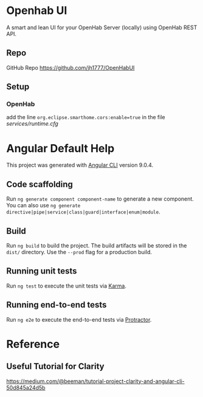 # Openhab UI
A smart and lean UI for your OpenHab Server (locally) using OpenHab REST API.

## Repo
GitHub Repo
https://github.com/jh1777/OpenHabUI


## Setup
### OpenHab
add the line `org.eclipse.smarthome.cors:enable=true` in the file *services/runtime.cfg*

# Angular Default Help

This project was generated with [Angular CLI](https://github.com/angular/angular-cli) version 9.0.4.

## Code scaffolding

Run `ng generate component component-name` to generate a new component. You can also use `ng generate directive|pipe|service|class|guard|interface|enum|module`.

## Build

Run `ng build` to build the project. The build artifacts will be stored in the `dist/` directory. Use the `--prod` flag for a production build.

## Running unit tests

Run `ng test` to execute the unit tests via [Karma](https://karma-runner.github.io).

## Running end-to-end tests

Run `ng e2e` to execute the end-to-end tests via [Protractor](http://www.protractortest.org/).

# Reference
## Useful Tutorial for Clarity
https://medium.com/@beeman/tutorial-project-clarity-and-angular-cli-50d845a24d5b